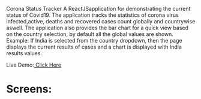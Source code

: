 Corona Status Tracker
A ReactJSapplication for demonstrating the current status of Covid19. The application tracks the statistics of corona virus infected,active, deaths and recovered cases count globally and countrywise aswell. The application also provides the bar chart for a quick view based on the country selection, by default all the global values are shown. Example: If India is selected from the country dropdown, then the page displays the current results of cases and a chart is displayed with India results values.

Live Demo:<a href='https://corona-tracker-stats.herokuapp.com/'> Click Here</a>

# Screens:

